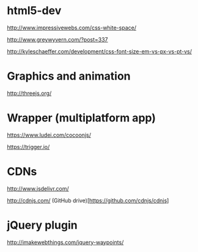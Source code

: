 html5-dev
=========

http://www.impressivewebs.com/css-white-space/

http://www.greywyvern.com/?post=337

http://kyleschaeffer.com/development/css-font-size-em-vs-px-vs-pt-vs/

Graphics and animation
=========

http://threejs.org/

Wrapper (multiplatform app)
=======

https://www.ludei.com/cocoonjs/

https://trigger.io/

CDNs
=====
http://www.jsdelivr.com/

http://cdnjs.com/ (GitHub drive)[https://github.com/cdnjs/cdnjs]

jQuery plugin
=====
http://imakewebthings.com/jquery-waypoints/
